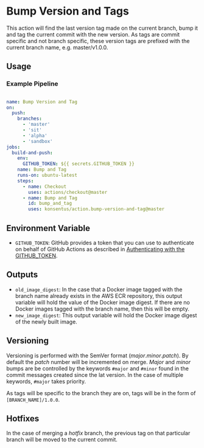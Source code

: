 # Bump Version and Tags

This action will find the last version tag made on the current branch, bump it and tag the current commit with the new version. As tags are commit specific and not branch specific, these version tags are prefixed with the current branch name, e.g. master/v1.0.0.

## Usage

### Example Pipeline

```yaml

name: Bump Version and Tag
on:
  push:
    branches:
      - 'master'
      - 'sit'
      - 'alpha'
      - 'sandbox'
jobs:
  build-and-push:
    env:
      GITHUB_TOKEN: ${{ secrets.GITHUB_TOKEN }}
    name: Bump and Tag
    runs-on: ubuntu-latest
    steps:
      - name: Checkout
        uses: actions/checkout@master
      - name: Bump and Tag
        id: bump_and_tag
        uses: konsentus/action.bump-version-and-tag@master

```

## Environment Variable

- `GITHUB_TOKEN`: GitHub provides a token that you can use to authenticate on behalf of GitHub Actions as described in [Authenticating with the GITHUB_TOKEN](https://help.github.com/en/actions/automating-your-workflow-with-github-actions/creating-and-using-encrypted-secrets).

## Outputs

- `old_image_digest`: In the case that a Docker image tagged with the branch name already exists in the AWS ECR repository, this output variable will hold the value of the Docker image digest. If there are no Docker images tagged with the branch name, then this will be empty.
- `new_image_digest`: This output variable will hold the Docker image digest of the newly built image.

## Versioning

Versioning is performed with the SemVer format (_major_._minor_._patch_). By default the _patch_ number will be incremented on merge. _Major_ and _minor_ bumps are be controlled by the keywords `#major` and `#minor` found in the commit messages created since the lat version. In the case of multiple keywords, `#major` takes priority.

As tags will be specific to the branch they are on, tags will be in the form of `[BRANCH_NAME]/1.0.0`.

## Hotfixes

In the case of merging a _hotfix_ branch, the previous tag on that particular branch will be moved to the current commit.
